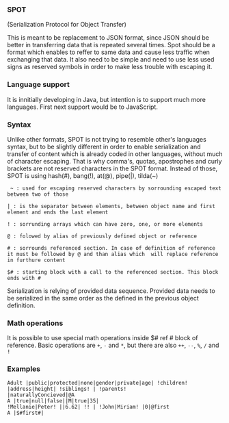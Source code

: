 ### SPOT 
(Serialization Protocol for Object Transfer)

This is meant to be replacement to JSON format, since JSON should be better in transferring data that is repeated several times. Spot should be a format which enables to reffer to same data and cause less traffic when exchanging that data. It also need to be simple and need to use less used signs as reserved symbols in order to make less trouble with escaping it.

### Language support

It is innitially developing in Java, but intention is to support much more languages. First next support would be to JavaScript.  

### Syntax

Unlike other formats, SPOT is not trying to resemble other's languages syntax, but to be slightly different in order 
to enable serialization and transfer of content which is already coded in other languages, without much of character 
escaping. That is why comma's, quotas, apostrophes and curly brackets are not reserved characters in the SPOT format. 
Instead of those, SPOT is using hash(#), bang(!), at(@), pipe(|), tilda(~)   

` ~ : used for escaping reserved characters by sorrounding escaped text between two of those` 

`| : is the separator between elements, between object name and first element and ends the last element`

`! : sorrunding arrays which can have zero, one, or more elements`

`@ : folowed by alias of previously defined object or reference`

`# : sorrounds referenced section. In case of definition of reference it must be followed by @ and than alias which 
will replace reference in furthure content`

`$# : starting block with a call to the referenced section. This block ends with #`

Serialization is relying of provided data sequence. Provided data needs to be serialized in the same order as the 
defined in the previous object definition.

### Math operations

It is possible to use special math operations inside $# ref # block of reference. Basic operations are `+`, `-` and 
`*`, but there are also `++`, `--`, `%`, `/` and `!`  

### Examples

<code>Adult |public|protected|none|gender|private|age| !children! |address|height| !siblings! | 
!parents! |naturallyConcieved|@A</code><br />
<code>A |true|null|false||M|true|35| !Mellanie|Peter! ||6.62| !! | !John|Miriam! |0|@first</code><br />
<code>A |$#first#|</code>

